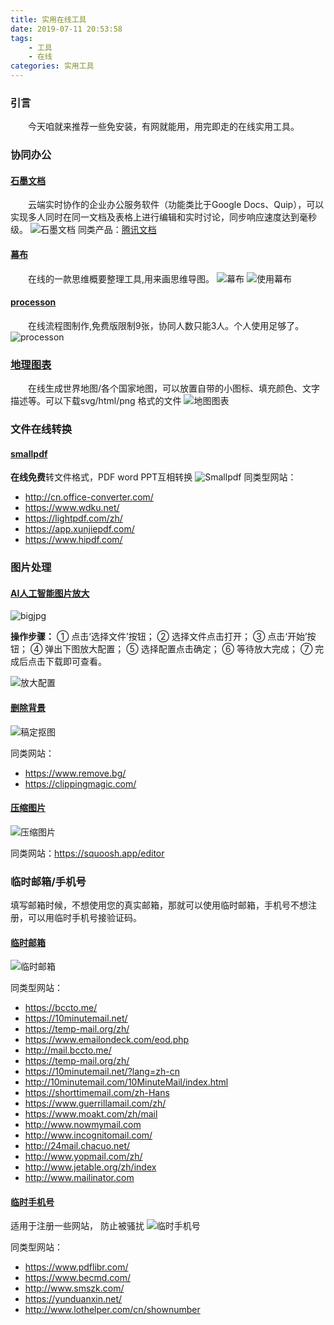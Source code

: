 ```yaml
---
title: 实用在线工具
date: 2019-07-11 20:53:58
tags: 
    - 工具
    - 在线
categories: 实用工具
---
```


### 引言

　　今天咱就来推荐一些免安装，有网就能用，用完即走的在线实用工具。

### 协同办公

#### [石墨文档](https://shimo.im/welcome)
　　云端实时协作的企业办公服务软件（功能类比于Google Docs、Quip），可以实现多人同时在同一文档及表格上进行编辑和实时讨论，同步响应速度达到毫秒级。
![石墨文档](https://s2.ax1x.com/2019/08/09/ebPwfP.png)
同类产品：[腾讯文档](https://docs.qq.com/)

#### [幕布](https://mubu.com/)
　　在线的一款思维概要整理工具,用来画思维导图。
![幕布](https://s2.ax1x.com/2019/08/09/ebPdYt.png)
![使用幕布](https://s2.ax1x.com/2019/08/09/ebPDl8.png)

#### [processon](https://www.processon.com/)
　　在线流程图制作,免费版限制9张，协同人数只能3人。个人使用足够了。
![processon](https://s2.ax1x.com/2019/08/09/ebPMJx.png)

### [地理图表](http://pixelmap.amcharts.com)
　　在线生成世界地图/各个国家地图，可以放置自带的小图标、填充颜色、文字描述等。可以下载svg/html/png 格式的文件
![地图图表](https://s2.ax1x.com/2019/08/09/ebP1SK.png)

### 文件在线转换

#### [smallpdf](https://smallpdf.com/cn)
<b>在线免费</b>转文件格式，PDF word PPT互相转换
![Smallpdf](https://s2.ax1x.com/2019/08/09/ebPQW6.png)
同类型网站：
* http://cn.office-converter.com/
* https://www.wdku.net/
* https://lightpdf.com/zh/
* https://app.xunjiepdf.com/
* https://www.hipdf.com/

### 图片处理

#### [AI人工智能图片放大](http://bigjpg.com/)
![bigjpg](https://s2.ax1x.com/2019/08/09/ebP3QO.png)

<b>操作步骤：</b>
① 点击‘选择文件’按钮；
② 选择文件点击打开；
③ 点击‘开始’按钮；
④ 弹出下图放大配置；
⑤ 选择配置点击确定；
⑥ 等待放大完成；
⑦ 完成后点击下载即可查看。

![放大配置](https://s2.ax1x.com/2019/08/09/ebPKF1.png)

#### [删除背景](https://www.gaoding.com/koutu)
![稿定抠图](https://s2.ax1x.com/2019/08/09/ebPYeH.png)

同类网站：
* https://www.remove.bg/
* https://clippingmagic.com/

#### [压缩图片](https://tinypng.com/)
![压缩图片](https://s2.ax1x.com/2019/08/09/ebPBSf.png)

同类网站：https://squoosh.app/editor

### 临时邮箱/手机号

填写邮箱时候，不想使用您的真实邮箱，那就可以使用临时邮箱，手机号不想注册，可以用临时手机号接验证码。

#### [临时邮箱](http://24mail.chacuo.net/)
![临时邮箱](https://s2.ax1x.com/2019/08/09/ebPaFI.png)

同类型网站：
* https://bccto.me/
* https://10minutemail.net/
* https://temp-mail.org/zh/
* https://www.emailondeck.com/eod.php
* http://mail.bccto.me/
* https://temp-mail.org/zh/
* https://10minutemail.net/?lang=zh-cn
* http://10minutemail.com/10MinuteMail/index.html
* https://shorttimemail.com/zh-Hans
* https://www.guerrillamail.com/zh/
* https://www.moakt.com/zh/mail
* http://www.nowmymail.com
* http://www.incognitomail.com/
* http://24mail.chacuo.net/
* http://www.yopmail.com/zh/
* http://www.jetable.org/zh/index
* http://www.mailinator.com

#### [临时手机号](http://z-sms.com/)
适用于注册一些网站， 防止被骚扰
![临时手机号](https://s2.ax1x.com/2019/08/09/ebPNTA.png)

同类型网站：
* https://www.pdflibr.com/
* https://www.becmd.com/
* http://www.smszk.com/
* https://yunduanxin.net/
* http://www.lothelper.com/cn/shownumber
